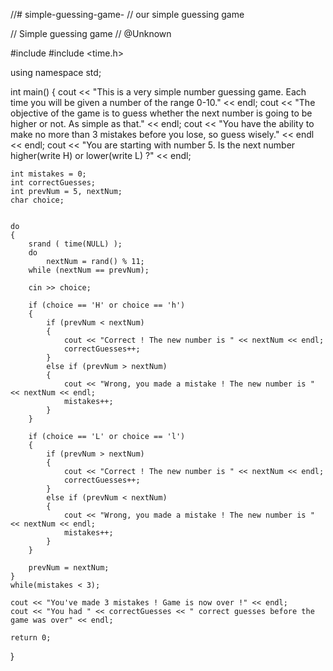//# simple-guessing-game-
// our simple guessing game

// Simple guessing game
// @Unknown

#include <iostream>
#include <time.h>
 
using namespace std;
 
int main()
{
    cout << "This is a very simple number guessing game. Each time you will be given a number of the range 0-10." << endl;
    cout << "The objective of the game is to guess whether the next number is going to be higher or not. As simple as that." << endl;
    cout << "You have the ability to make no more than 3 mistakes before you lose, so guess wisely." << endl << endl;
    cout << "You are starting with number 5. Is the next number higher(write H) or lower(write L) ?" << endl;
 
    int mistakes = 0;
    int correctGuesses;
    int prevNum = 5, nextNum;
    char choice;
    
 
    do
    {
        srand ( time(NULL) );
        do
            nextNum = rand() % 11;
        while (nextNum == prevNum);
 
        cin >> choice;
 
        if (choice == 'H' or choice == 'h')
        {
            if (prevNum < nextNum)
            {
                cout << "Correct ! The new number is " << nextNum << endl;
                correctGuesses++;
            }
            else if (prevNum > nextNum)
            {
                cout << "Wrong, you made a mistake ! The new number is " << nextNum << endl;
                mistakes++;
            }
        }
 
        if (choice == 'L' or choice == 'l')
        {
            if (prevNum > nextNum)
            {
                cout << "Correct ! The new number is " << nextNum << endl;
                correctGuesses++;
            }
            else if (prevNum < nextNum)
            {
                cout << "Wrong, you made a mistake ! The new number is " << nextNum << endl;
                mistakes++;
            }
        }
 
        prevNum = nextNum;
    }
    while(mistakes < 3);
 
    cout << "You've made 3 mistakes ! Game is now over !" << endl;
    cout << "You had " << correctGuesses << " correct guesses before the game was over" << endl;
 
    return 0;
}

